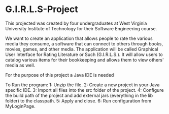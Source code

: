 # G.I.R.L.S-Project

This projected was created by four undergraduates at West Virginia University Institute of Technology for their Software Engineering course.

We want to create an application that allows people to rate the various media they
consume, a software that can connect to others through books, movies, games, and other
media. The application will be called Graphical User Interface for Rating Literature or Such
(G.I.R.L.S.). It will allow users to catalog various items for their bookkeeping and allows them to
view others' media as well.

For the purpose of this project a Java IDE is needed

To Run the program:
1: Unzip the file.
2: Create a new project in your Java specific IDE.
3: Import all files into the src folder of the project.
4: Configure the build path of the project and add external jars (everything in the lib folder) to the classpath.
5: Apply and close.
6: Run configuration from MyLoginPage.
